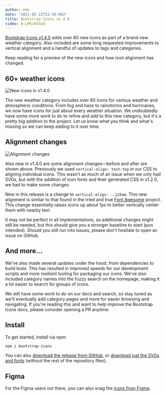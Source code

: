 ```yaml
---
author: mdo
date: "2021-02-22T21:30:00Z"
title: Bootstrap Icons v1.4.0
video: A-LMScK5SwU
---
```


[Bootstrap Icons v1.4.0](https://icons.getbootstrap.com) adds over 60 new icons as part of a brand new weather category. Also included are some long requested improvements to vertical alignment and a handful of updates to tags and categories.

Keep reading for a preview of the new icons and how icon alignment has changed.

## 60+ weather icons

![New icons in v1.4.0](/assets/img/2021/02/v140-new-icons.png)

The new weather category includes over 60 icons for various weather and atmospheric conditions. From fog and haze to rainstorms and hurricanes, we now have icons for just about every weather situation. We undoubtedly have some more work to do to refine and add to this new category, but it's a pretty big addition to the project. Let us know what you think and what's missing so we can keep adding to it over time.

## Alignment changes

![Alignment changes](/assets/img/2021/02/v140-alignment.png)

Also new in v1.4.0 are some alignment changes—before and after are shown above. Previously we used `vertical-align: text-top` in our CSS to aligning individual icons. This wasn't as much of an issue when we only had SVGs, but with the addition of icon fonts and their generated CSS in v1.2.0, we had to make some changes.

New in this release is a change to `vertical-align: -.125em`. This new alignment is similar to that found in the tried and true [Font Awesome](https://fontawesome.com) project. This change essentially raises icons up about 1px to better vertically center them with nearby text.

It may not be perfect in all implementations, so additional changes might still be needed, but this should give you a stronger baseline to start (pun intended). Should you still run into issues, please don't hesitate to open an issue on GitHub.

## And more...

We've also made several updates under the hood, from dependencies to build tools. This has resulted in improved speeds for our development scripts and more resilient tooling for packaging our icons. We've also included category names into the fuzzy search on the homepage, making it a lot easier to search for groups of icons.

We still have some work to do on our docs and search, so stay tuned as we'll eventually add category pages and more for easier browsing and navigating. If you're reading this and want to help improve the Bootstrap Icons docs, please consider opening a PR anytime.

## Install

To get started, install via npm:

```sh
npm i bootstrap-icons
```

You can also [download the release from GitHub](https://github.com/twbs/icons/releases/tag/v1.4.0), or [download just the SVGs and fonts](https://github.com/twbs/icons/releases/download/v1.4.0/bootstrap-icons-1.4.0.zip) (without the rest of the repository files).

## Figma

For the Figma users out there, you can also snag the [icons from Figma](https://www.figma.com/file/tZZVOiEgKcRUHE3s6o5djB/Bootstrap-Icons-v1.4.0?node-id=0%3A1).
